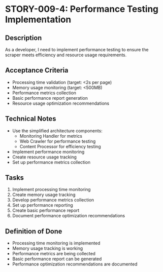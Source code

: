 # STORY-009-4: Performance Testing Implementation

## Description
As a developer, I need to implement performance testing to ensure the scraper meets efficiency and resource usage requirements.

## Acceptance Criteria
- Processing time validation (target: <2s per page)
- Memory usage monitoring (target: <500MB)
- Performance metrics collection
- Basic performance report generation
- Resource usage optimization recommendations

## Technical Notes
- Use the simplified architecture components:
  - Monitoring Handler for metrics
  - Web Crawler for performance testing
  - Content Processor for efficiency testing
- Implement performance monitoring
- Create resource usage tracking
- Set up performance metrics collection

## Tasks
1. Implement processing time monitoring
2. Create memory usage tracking
3. Develop performance metrics collection
4. Set up performance reporting
5. Create basic performance report
6. Document performance optimization recommendations

## Definition of Done
- Processing time monitoring is implemented
- Memory usage tracking is working
- Performance metrics are being collected
- Basic performance report can be generated
- Performance optimization recommendations are documented 